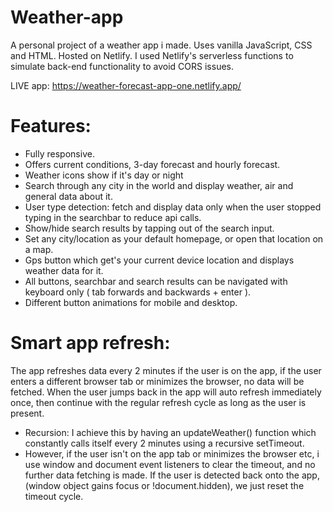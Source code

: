 # Weather-app

A personal project of a weather app i made. Uses vanilla JavaScript, CSS and HTML.
Hosted on Netlify. I used Netlify's serverless functions to simulate back-end functionality to avoid CORS issues.

LIVE app: https://weather-forecast-app-one.netlify.app/

# Features:
- Fully responsive.
- Offers current conditions, 3-day forecast and hourly forecast.
- Weather icons show if it's day or night
- Search through any city in the world and display weather, air and general data about it.
- User type detection: fetch and display data only when the user stopped typing in the searchbar to reduce api calls.
- Show/hide search results by tapping out of the search input.
- Set any city/location as your default homepage, or open that location on a map.
- Gps button which get's your current device location and displays weather data for it.
- All buttons, searchbar and search results can be navigated with keyboard only ( tab forwards and backwards + enter ).
- Different button animations for mobile and desktop.

# Smart app refresh: 
The app refreshes data every 2 minutes if the user is on the app, if the user enters a different browser  tab or minimizes the browser, no data will be fetched. When the user jumps back in the app will auto refresh immediately once, then continue with the regular refresh cycle as long as the user is present.
- Recursion: I achieve this by having an updateWeather() function which constantly calls itself every 2 minutes using a recursive setTimeout.
- However, if the user isn't on the app tab or minimizes the browser etc, i use window and document event listeners to clear the timeout,
  and no further data fetching is made. If the user is detected back onto the app, (window object gains focus or !document.hidden), we just reset the timeout cycle.
